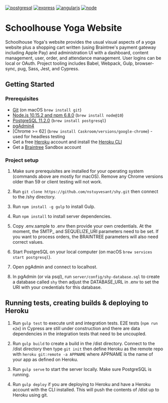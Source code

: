 [![postgresql][postgresql]][postgresql-url]
[![express][express]][express-url]
[![angularjs][angularjs]][angularjs-url]
[![node][node]][node-url]

# Schoolhouse Yoga Website

Schoolhouse Yoga's website provides the usual visual aspects of a yoga website plus a shopping cart written  (using Braintree's payment gateway including Apple Pay) and administration UI with a dashboard, content management, user, order, and attendance management. User logins can be local or OAuth. Project tooling includes Babel, Webpack, Gulp, browser-sync, pug, Sass, Jest, and Cypress.

## Getting Started

### Prerequisites

- [Git](https://git-scm.com/) (on macOS `brew install git`)
- [Node.js 10.15.2 and npm 6.8.0](nodejs.org) (`brew install node@10`)
- [PostgreSQL 11.2.0](http://postgresql.org) (`brew install postgresql`)
- [pgAdmin4](https://www.postgresql.org/download/)
- [Chrome >= 62] (`brew install Caskroom/versions/google-chrome`) - used for headless testing
- Get a free [Heroku](http://heroku.com) account and install the [Heroku CLI](https://devcenter.heroku.com/articles/heroku-cli)
- Get a [Braintree](https://www.braintreepayments.com/sandbox) Sandbox account

### Project setup

1. Make sure prerequisites are installed for your operating system (commands above are mostly for macOS). Remove any Chrome versions older than 59 or client testing will not work.

2. Run `git clone https://github.com/nstuyvesant/shy.git` then connect to the /shy directory.

3. Run `npm install -g gulp` to install Gulp.

4. Run `npm install` to install server dependencies.

5. Copy .env.sample to .env then provide your own credentials. At the moment, the SMTP_ and SEQUELIZE_URI parameters need to be set. If you want to process orders, the BRAINTREE parameters will also need correct values.

6. Start PostgreSQL on your local computer (on macOS `brew services start postgresql`).

7. Open pgAdmin and connect to localhost.

8. In pgAdmin (or via psql), run `server/config/shy-database.sql` to create a database called `shy` then adjust the DATABASE_URL in .env to set the URI with your credentials for this database.

## Running tests, creating builds & deploying to Heroku

1. Run `gulp test` to execute unit and integration tests. E2E tests (`npm run e2e`) in Cypress are still under construction and there are data dependencies in the integration tests that need to be uncoupled.

2. Run `gulp build` to create a build in the /dist directory. Connect to the /dist directory then type `git init` then define Heroku as the remote repo with `heroku git:remote -a APPNAME` where APPNAME is the name of your app as defined on Heroku.

3. Run `gulp serve` to start the server locally. Make sure PostgreSQL is running.

4. Run `gulp deploy` if you are deploying to Heroku and have a Heroku account with the CLI installed. This will push the contents of /dist up to Heroku using git.

[express]: https://img.shields.io/badge/expressjs-4.16.4-blue.svg
[express-url]: http://expressjs.com
[angularjs]: https://img.shields.io/badge/angularjs-1.7.8-red.svg
[angularjs-url]: https://angularjs.org
[node]: https://img.shields.io/badge/nodejs-10.15.2-green.svg
[node-url]: https://nodejs.org
[postgresql]: https://img.shields.io/badge/postgresql-11.2.0-blue.svg
[postgresql-url]: https://www.postgresql.org